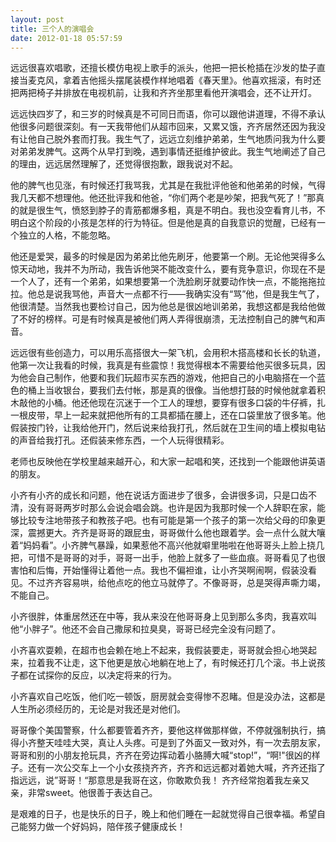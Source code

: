 ```yaml
---
layout: post
title: 三个人的演唱会
date: 2012-01-18 05:57:59
---
```




远远很喜欢唱歌，还擅长模仿电视上歌手的派头，他把一把长枪插在沙发的垫子直接当麦克风，拿着吉他摇头摆尾装模作样地唱着《春天里》。他喜欢摇滚，有时还把两把椅子并排放在电视机前，让我和齐齐坐那里看他开演唱会，还不让开灯。


远远快四岁了，和三岁的时候真是不可同日而语，你可以跟他讲道理，不得不承认他很多问题很深刻。有一天我带他们从超市回来，又累又饿，齐齐居然还因为我没有让他自己脱外套而打我。我生气了，远远立刻维护弟弟，生气地质问我为什么要对弟弟发脾气。这两个从早打到晚，遇到事情还挺维护彼此。我生气地阐述了自己的理由，远远居然理解了，还觉得很抱歉，跟我说对不起。


他的脾气也见涨，有时候还打我骂我，尤其是在我批评他爸和他弟弟的时候，气得我几天都不想理他。他还批评我和他爸，“你们两个老是吵架，把我气死了！”那真的就是很生气，愤怒到脖子的青筋都爆多粗，真是不明白。我也没空看育儿书，不明白这个阶段的小孩是怎样的行为特征。但是他是真的自我意识的觉醒，已经有一个独立的人格，不能忽略。


他还是爱哭，最多的时候是因为弟弟比他先刷牙，他要第一个刷。无论他哭得多么惊天动地，我并不为所动，我告诉他哭不能改变什么，要有竞争意识，你现在不是一个人了，还有一个弟弟，如果想要第一个洗脸刷牙就要动作快一点，不能拖拖拉拉。他总是说我骂他，声音大一点都不行——我确实没有“骂”他，但是我生气了，他很清楚。当然我也要检讨自己，因为他总是很凶地训弟弟，我想这都是我给他做了不好的榜样。可是有时候真是被他们两人弄得很崩溃，无法控制自己的脾气和声音。


远远很有些创造力，可以用乐高搭很大一架飞机，会用积木搭高楼和长长的轨道，他第一次让我看的时候，我真是有些震惊！我觉得根本不需要给他买很多玩具，因为他会自己制作，他要和我们玩超市买东西的游戏，他把自己的小电脑搭在一个蓝色的桶上当收银台，要我们去付帐，那是真的很像。当他想打鼓的时候他就拿着积木敲他的小桶。他还他现在沉迷于一个工人的理想，要穿有很多口袋的牛仔裤，扎一根皮带，早上一起来就把他所有的工具都插在腰上，还在口袋里放了很多笔。他假装按门铃，让我给他开门，然后说来给我打孔，然后就在卫生间的墙上模拟电钻的声音给我打孔。还假装来修东西，一个人玩得很精彩。


老师也反映他在学校里越来越开心，和大家一起唱和笑，还找到一个能跟他讲英语的朋友。


小齐有小齐的成长和问题，他在说话方面进步了很多，会讲很多词，只是口齿不清，没有哥哥两岁时那么会说会唱会跳。也许是因为我那时候一个人辞职在家，能够比较专注地带孩子和教孩子吧。也有可能是第一个孩子的第一次给父母的印象更深，震撼更大。齐齐是哥哥的跟屁虫，哥哥做什么他也跟着学。会一点什么就大嚷着“妈妈看”。小齐脾气暴躁，如果惹他不高兴他就噼里啪啦在他哥哥头上脸上挠几把，可惜不是哥哥的对手，哥哥一出手，他脸上就多了一些血痕。哥哥看见了也很害怕和后悔，开始懂得让着他一点。我也不偏袒谁，让小齐哭啊闹啊，假装没看见。不过齐齐容易哄，给他点吃的他立马就停了。不像哥哥，总是哭得声嘶力竭，不能自己。


小齐很胖，体重居然还在中等，我从来没在他哥哥身上见到那么多肉，我喜欢叫他“小胖子”。他还不会自己撒尿和拉臭臭，哥哥已经完全没有问题了。


小齐喜欢耍赖，在超市也会赖在地上不起来，我假装要走，哥哥就会担心地哭起来，拉着我不让走，这下他更是放心地躺在地上了，有时候还打几个滚。书上说孩子都在试探你的反应，以决定将来的行为。


小齐喜欢自己吃饭，他们吃一顿饭，厨房就会变得惨不忍睹。但是没办法，这都是人生所必须经历的，无论是对我还是对他们。


哥哥像个美国警察，什么都要管着齐齐，要他这样做那样做，不停就强制执行，搞得小齐整天哇哇大哭，真让人头疼。可是到了外面又一致对外，有一次去朋友家，哥哥和别的小朋友抢玩具，齐齐在旁边挥动着小胳膊大喊“stop!”，“啊!"很凶的样子。还有一次公交车上一个小女孩挠齐齐，齐齐和远远都对着她大喊，齐齐还指了指远远，说”哥哥！“那意思是我哥在这，你敢欺负我！
齐齐经常抱着我左亲又亲，非常sweet。他很善于表达自己。

是艰难的日子，也是快乐的日子，晚上和他们睡在一起就觉得自己很幸福。希望自己能努力做一个好妈妈，陪伴孩子健康成长！


